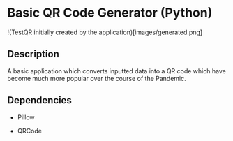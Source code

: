 # Basic QR Code Generator (Python)

!(TestQR initially created by the application)[images/generated.png]

## Description
A basic application which converts inputted data into a QR code which have become much more popular over the course of the Pandemic.

## Dependencies

* Pillow

* QRCode